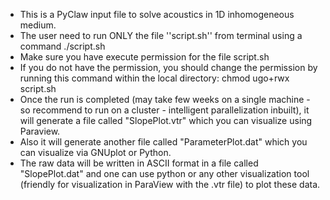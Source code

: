 - This is a PyClaw input file to solve acoustics in 1D inhomogeneous medium.
- The user need to run ONLY the file ''script.sh'' from terminal using a command ./script.sh
- Make sure you have execute permission for the file script.sh
- If you do not have the permission, you should change the permission by running this command within the local directory: chmod ugo+rwx script.sh
- Once the run is completed (may take few weeks on a single machine - so recommend to run on a cluster - intelligent parallelization inbuilt), it will generate a file called "SlopePlot.vtr" which you can visualize using Paraview.
- Also it will generate another file called "ParameterPlot.dat" which you can visualize via GNUplot or Python.
- The raw data will be written in ASCII format in a file called "SlopePlot.dat" and one can use python or any other visualization tool (friendly for visualization in ParaView with the .vtr file) to plot these data.
